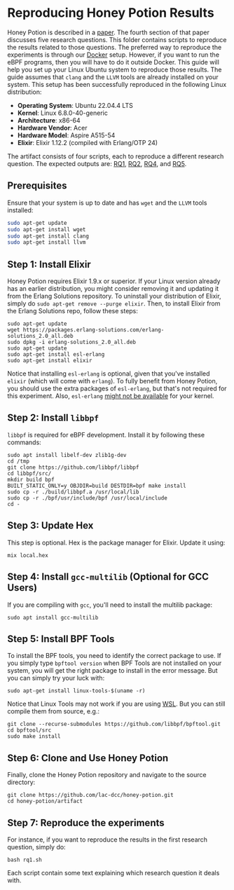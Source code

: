 # Reproducing Honey Potion Results

Honey Potion is described in a [paper](../docs/HoneyPotion2024.pdf). The fourth section of that paper discusses five research questions. This folder contains scripts to reproduce the results related to those questions.
The preferred way to reproduce the experiments is through our [Docker](docker) setup.
However, if you want to run the eBPF programs, then you will have to do it outside Docker.
This guide will help you set up your Linux Ubuntu system to reproduce those results. The guide assumes that `clang` and the `LLVM` tools are already installed on your system.
This setup has been successfully reproduced in the following Linux distribution:
 
* **Operating System**: Ubuntu 22.04.4 LTS              
* **Kernel**: Linux 6.8.0-40-generic
* **Architecture**: x86-64
* **Hardware Vendor**: Acer
* **Hardware Model**: Aspire A515-54
* **Elixir**: Elixir 1.12.2 (compiled with Erlang/OTP 24)

The artifact consists of four scripts, each to reproduce a different research question. The expected outputs are:
[RQ1](expected_outputs/output_rq1.txt),
[RQ2](expected_outputs/output_rq2.txt),
[RQ4](expected_outputs/output_rq4.txt), and
[RQ5](expected_outputs/output_rq5.txt).

## Prerequisites

Ensure that your system is up to date and has `wget` and the `LLVM` tools installed:

```bash
sudo apt-get update
sudo apt-get install wget
sudo apt-get install clang
sudo apt-get install llvm
```

## Step 1: Install Elixir

Honey Potion requires Elixir 1.9.x or superior.
If your Linux version already has an earlier distribution, you might consider removing it and updating it from the Erlang Solutions repository.
To uninstall your distribution of Elixir, simply do `sudo apt-get remove --purge elixir`. Then, to install Elixir from the Erlang Solutions repo, follow these steps:

```
sudo apt-get update
wget https://packages.erlang-solutions.com/erlang-solutions_2.0_all.deb
sudo dpkg -i erlang-solutions_2.0_all.deb
sudo apt-get update
sudo apt-get install esl-erlang
sudo apt-get install elixir
```

Notice that installing `esl-erlang` is optional, given that you've installed `elixir` (which will come with `erlang`).
To fully benefit from Honey Potion, you should use the extra packages of `esl-erlang`, but that's not required for this experiment.
Also, `esl-erlang` [might not be available](https://elixirforum.com/t/install-fails-for-ubuntu-21-04/39596) for your kernel.

## Step 2: Install `libbpf`

`libbpf` is required for eBPF development. Install it by following these commands:

```
sudo apt install libelf-dev zlib1g-dev
cd /tmp
git clone https://github.com/libbpf/libbpf
cd libbpf/src/
mkdir build bpf
BUILT_STATIC_ONLY=y OBJDIR=build DESTDIR=bpf make install
sudo cp -r ./build/libbpf.a /usr/local/lib
sudo cp -r ./bpf/usr/include/bpf /usr/local/include
cd -
```

## Step 3: Update Hex

This step is optional.
Hex is the package manager for Elixir. Update it using:

```
mix local.hex
```

## Step 4: Install `gcc-multilib` (Optional for GCC Users)

If you are compiling with `gcc`, you'll need to install the multilib package:

```
sudo apt install gcc-multilib
```

## Step 5: Install BPF Tools

To install the BPF tools, you need to identify the correct package to use. If you simply type `bpftool version` when BPF Tools are not installed on your system, you will get the right package to install in the error message. But you can simply try your luck with:

```
sudo apt-get install linux-tools-$(uname -r)
```

Notice that Linux Tools may not work if you are using [WSL](https://askubuntu.com/questions/1314136/installing-linux-perf-tools-on-ubuntu-20-04-lts-with-wsl2).
But you can still compile them from source, e.g.:

```
git clone --recurse-submodules https://github.com/libbpf/bpftool.git
cd bpftool/src
sudo make install
```

## Step 6: Clone and Use Honey Potion

Finally, clone the Honey Potion repository and navigate to the source directory:


```
git clone https://github.com/lac-dcc/honey-potion.git
cd honey-potion/artifact
```

## Step 7: Reproduce the experiments

For instance, if you want to reproduce the results in the first research question, simply do:

```
bash rq1.sh 
```

Each script contain some text explaining which research question it deals with.
